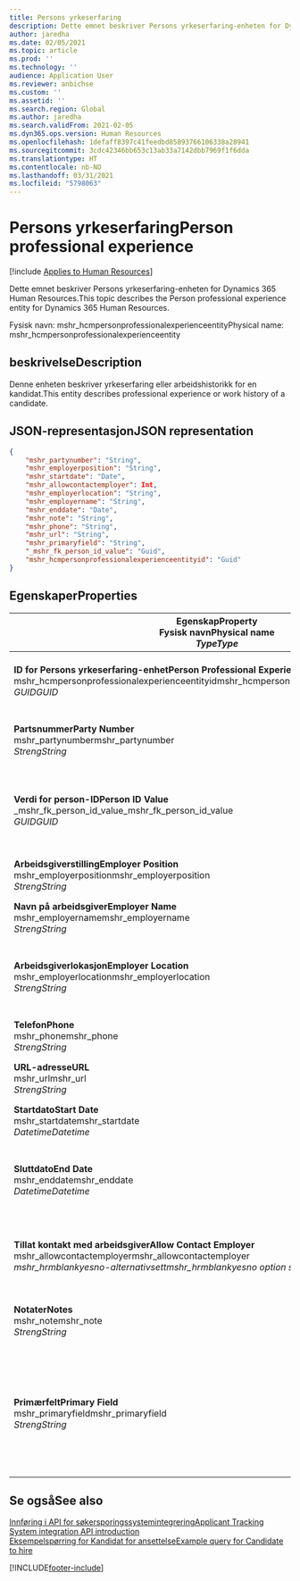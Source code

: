 ```yaml
---
title: Persons yrkeserfaring
description: Dette emnet beskriver Persons yrkeserfaring-enheten for Dynamics 365 Human Resources.
author: jaredha
ms.date: 02/05/2021
ms.topic: article
ms.prod: ''
ms.technology: ''
audience: Application User
ms.reviewer: anbichse
ms.custom: ''
ms.assetid: ''
ms.search.region: Global
ms.author: jaredha
ms.search.validFrom: 2021-02-05
ms.dyn365.ops.version: Human Resources
ms.openlocfilehash: 1defaff8397c41feedbd85893766106338a28941
ms.sourcegitcommit: 3cdc42346bb653c13ab33a7142dbb7969f1f6dda
ms.translationtype: HT
ms.contentlocale: nb-NO
ms.lasthandoff: 03/31/2021
ms.locfileid: "5798063"
---
```

# <a name="person-professional-experience"></a><span data-ttu-id="8243c-103">Persons yrkeserfaring</span><span class="sxs-lookup"><span data-stu-id="8243c-103">Person professional experience</span></span>

[!include [Applies to Human Resources](../includes/applies-to-hr.md)]

<span data-ttu-id="8243c-104">Dette emnet beskriver Persons yrkeserfaring-enheten for Dynamics 365 Human Resources.</span><span class="sxs-lookup"><span data-stu-id="8243c-104">This topic describes the Person professional experience entity for Dynamics 365 Human Resources.</span></span>

<span data-ttu-id="8243c-105">Fysisk navn: mshr_hcmpersonprofessionalexperienceentity</span><span class="sxs-lookup"><span data-stu-id="8243c-105">Physical name: mshr_hcmpersonprofessionalexperienceentity</span></span>

## <a name="description"></a><span data-ttu-id="8243c-106">beskrivelse</span><span class="sxs-lookup"><span data-stu-id="8243c-106">Description</span></span>

<span data-ttu-id="8243c-107">Denne enheten beskriver yrkeserfaring eller arbeidshistorikk for en kandidat.</span><span class="sxs-lookup"><span data-stu-id="8243c-107">This entity describes professional experience or work history of a candidate.</span></span>

## <a name="json-representation"></a><span data-ttu-id="8243c-108">JSON-representasjon</span><span class="sxs-lookup"><span data-stu-id="8243c-108">JSON representation</span></span>

```json
{
    "mshr_partynumber": "String",
    "mshr_employerposition": "String",
    "mshr_startdate": "Date",
    "mshr_allowcontactemployer": Int,
    "mshr_employerlocation": "String",
    "mshr_employername": "String",
    "mshr_enddate": "Date",
    "mshr_note": "String",
    "mshr_phone": "String",
    "mshr_url": "String",
    "mshr_primaryfield": "String",
    "_mshr_fk_person_id_value": "Guid",
    "mshr_hcmpersonprofessionalexperienceentityid": "Guid"
}
```

## <a name="properties"></a><span data-ttu-id="8243c-109">Egenskaper</span><span class="sxs-lookup"><span data-stu-id="8243c-109">Properties</span></span>

| <span data-ttu-id="8243c-110">Egenskap</span><span class="sxs-lookup"><span data-stu-id="8243c-110">Property</span></span><br><span data-ttu-id="8243c-111">**Fysisk navn**</span><span class="sxs-lookup"><span data-stu-id="8243c-111">**Physical name**</span></span><br><span data-ttu-id="8243c-112">**_Type_**</span><span class="sxs-lookup"><span data-stu-id="8243c-112">**_Type_**</span></span> | <span data-ttu-id="8243c-113">Bruk</span><span class="sxs-lookup"><span data-stu-id="8243c-113">Use</span></span> | <span data-ttu-id="8243c-114">beskrivelse</span><span class="sxs-lookup"><span data-stu-id="8243c-114">Description</span></span> |
| --- | --- | --- |
| <span data-ttu-id="8243c-115">**ID for Persons yrkeserfaring-enhet**</span><span class="sxs-lookup"><span data-stu-id="8243c-115">**Person Professional Experience Entity ID**</span></span><br><span data-ttu-id="8243c-116">mshr_hcmpersonprofessionalexperienceentityid</span><span class="sxs-lookup"><span data-stu-id="8243c-116">mshr_hcmpersonprofessionalexperienceentityid</span></span><br><span data-ttu-id="8243c-117">*GUID*</span><span class="sxs-lookup"><span data-stu-id="8243c-117">*GUID*</span></span> | <span data-ttu-id="8243c-118">Skrivebeskyttet</span><span class="sxs-lookup"><span data-stu-id="8243c-118">Read-only</span></span><br><span data-ttu-id="8243c-119">Obligatorisk</span><span class="sxs-lookup"><span data-stu-id="8243c-119">Required</span></span> | <span data-ttu-id="8243c-120">Systemgenerert unik identifikator for enhetsposten.</span><span class="sxs-lookup"><span data-stu-id="8243c-120">System-generated unique identifier for the entity record.</span></span> |
| <span data-ttu-id="8243c-121">**Partsnummer**</span><span class="sxs-lookup"><span data-stu-id="8243c-121">**Party Number**</span></span><br><span data-ttu-id="8243c-122">mshr_partynumber</span><span class="sxs-lookup"><span data-stu-id="8243c-122">mshr_partynumber</span></span><br><span data-ttu-id="8243c-123">*Streng*</span><span class="sxs-lookup"><span data-stu-id="8243c-123">*String*</span></span> | <span data-ttu-id="8243c-124">Lese/skrive</span><span class="sxs-lookup"><span data-stu-id="8243c-124">Read/write</span></span><br><span data-ttu-id="8243c-125">Obligatorisk</span><span class="sxs-lookup"><span data-stu-id="8243c-125">Required</span></span> | <span data-ttu-id="8243c-126">Unik identifikatoren for personposten for kandidaten.</span><span class="sxs-lookup"><span data-stu-id="8243c-126">Unique identifier of the person record for the candidate.</span></span> |
| <span data-ttu-id="8243c-127">**Verdi for person-ID**</span><span class="sxs-lookup"><span data-stu-id="8243c-127">**Person ID Value**</span></span><br><span data-ttu-id="8243c-128">_mshr_fk_person_id_value</span><span class="sxs-lookup"><span data-stu-id="8243c-128">_mshr_fk_person_id_value</span></span><br><span data-ttu-id="8243c-129">*GUID*</span><span class="sxs-lookup"><span data-stu-id="8243c-129">*GUID*</span></span> | <span data-ttu-id="8243c-130">Skrivebeskyttet</span><span class="sxs-lookup"><span data-stu-id="8243c-130">Read-only</span></span><br><span data-ttu-id="8243c-131">Obligatorisk</span><span class="sxs-lookup"><span data-stu-id="8243c-131">Required</span></span><br><span data-ttu-id="8243c-132">Sekundærnøkkel: mshr_dirpersonentityid i mshr_dirpersonentity</span><span class="sxs-lookup"><span data-stu-id="8243c-132">Foreign key: mshr_dirpersonentityid of mshr_dirpersonentity</span></span> | <span data-ttu-id="8243c-133">Systemgenerert unik identifikator for personenhetsposten.</span><span class="sxs-lookup"><span data-stu-id="8243c-133">System-generated unique identifier of the person entity record.</span></span> |
| <span data-ttu-id="8243c-134">**Arbeidsgiverstilling**</span><span class="sxs-lookup"><span data-stu-id="8243c-134">**Employer Position**</span></span><br><span data-ttu-id="8243c-135">mshr_employerposition</span><span class="sxs-lookup"><span data-stu-id="8243c-135">mshr_employerposition</span></span><br><span data-ttu-id="8243c-136">*Streng*</span><span class="sxs-lookup"><span data-stu-id="8243c-136">*String*</span></span> | <span data-ttu-id="8243c-137">Lese/skrive</span><span class="sxs-lookup"><span data-stu-id="8243c-137">Read/write</span></span><br><span data-ttu-id="8243c-138">Obligatorisk</span><span class="sxs-lookup"><span data-stu-id="8243c-138">Required</span></span> | <span data-ttu-id="8243c-139">Stillingstittelen til kandidaten under ansettelse.</span><span class="sxs-lookup"><span data-stu-id="8243c-139">The position title held by the candidate while under employment.</span></span> |
| <span data-ttu-id="8243c-140">**Navn på arbeidsgiver**</span><span class="sxs-lookup"><span data-stu-id="8243c-140">**Employer Name**</span></span><br><span data-ttu-id="8243c-141">mshr_employername</span><span class="sxs-lookup"><span data-stu-id="8243c-141">mshr_employername</span></span><br><span data-ttu-id="8243c-142">*Streng*</span><span class="sxs-lookup"><span data-stu-id="8243c-142">*String*</span></span> | <span data-ttu-id="8243c-143">Lese/skrive</span><span class="sxs-lookup"><span data-stu-id="8243c-143">Read/write</span></span><br><span data-ttu-id="8243c-144">Obligatorisk</span><span class="sxs-lookup"><span data-stu-id="8243c-144">Required</span></span> | <span data-ttu-id="8243c-145">Navnet på arbeidsgiveren.</span><span class="sxs-lookup"><span data-stu-id="8243c-145">The name of the employer.</span></span> |
| <span data-ttu-id="8243c-146">**Arbeidsgiverlokasjon**</span><span class="sxs-lookup"><span data-stu-id="8243c-146">**Employer Location**</span></span><br><span data-ttu-id="8243c-147">mshr_employerlocation</span><span class="sxs-lookup"><span data-stu-id="8243c-147">mshr_employerlocation</span></span><br><span data-ttu-id="8243c-148">*Streng*</span><span class="sxs-lookup"><span data-stu-id="8243c-148">*String*</span></span> | <span data-ttu-id="8243c-149">Lese/skrive</span><span class="sxs-lookup"><span data-stu-id="8243c-149">Read/write</span></span><br><span data-ttu-id="8243c-150">Valgfri</span><span class="sxs-lookup"><span data-stu-id="8243c-150">Optional</span></span> | <span data-ttu-id="8243c-151">Arbeidsgiverens lokasjon.</span><span class="sxs-lookup"><span data-stu-id="8243c-151">The employer’s location.</span></span> <span data-ttu-id="8243c-152">Maksimumslengde: 60.</span><span class="sxs-lookup"><span data-stu-id="8243c-152">Max length: 60.</span></span> <span data-ttu-id="8243c-153">Bestemt format er ikke definert eller nødvendig.</span><span class="sxs-lookup"><span data-stu-id="8243c-153">No specific format defined or required.</span></span> |
| <span data-ttu-id="8243c-154">**Telefon**</span><span class="sxs-lookup"><span data-stu-id="8243c-154">**Phone**</span></span><br><span data-ttu-id="8243c-155">mshr_phone</span><span class="sxs-lookup"><span data-stu-id="8243c-155">mshr_phone</span></span><br><span data-ttu-id="8243c-156">*Streng*</span><span class="sxs-lookup"><span data-stu-id="8243c-156">*String*</span></span> | <span data-ttu-id="8243c-157">Lese/skrive</span><span class="sxs-lookup"><span data-stu-id="8243c-157">Read/write</span></span><br><span data-ttu-id="8243c-158">Valgfri</span><span class="sxs-lookup"><span data-stu-id="8243c-158">Optional</span></span> | <span data-ttu-id="8243c-159">Arbeidsgiverens telefonnummer.</span><span class="sxs-lookup"><span data-stu-id="8243c-159">The employer’s phone number.</span></span> |
| <span data-ttu-id="8243c-160">**URL-adresse**</span><span class="sxs-lookup"><span data-stu-id="8243c-160">**URL**</span></span><br><span data-ttu-id="8243c-161">mshr_url</span><span class="sxs-lookup"><span data-stu-id="8243c-161">mshr_url</span></span><br><span data-ttu-id="8243c-162">*Streng*</span><span class="sxs-lookup"><span data-stu-id="8243c-162">*String*</span></span> | <span data-ttu-id="8243c-163">Lese/skrive</span><span class="sxs-lookup"><span data-stu-id="8243c-163">Read/write</span></span><br><span data-ttu-id="8243c-164">Valgfri</span><span class="sxs-lookup"><span data-stu-id="8243c-164">Optional</span></span> | <span data-ttu-id="8243c-165">URL-adressen til arbeidsgiverens webområde.</span><span class="sxs-lookup"><span data-stu-id="8243c-165">The URL of the employer’s website.</span></span> |
| <span data-ttu-id="8243c-166">**Startdato**</span><span class="sxs-lookup"><span data-stu-id="8243c-166">**Start Date**</span></span><br><span data-ttu-id="8243c-167">mshr_startdate</span><span class="sxs-lookup"><span data-stu-id="8243c-167">mshr_startdate</span></span><br><span data-ttu-id="8243c-168">*Datetime*</span><span class="sxs-lookup"><span data-stu-id="8243c-168">*Datetime*</span></span> | <span data-ttu-id="8243c-169">Lese/skrive</span><span class="sxs-lookup"><span data-stu-id="8243c-169">Read/write</span></span><br><span data-ttu-id="8243c-170">Obligatorisk</span><span class="sxs-lookup"><span data-stu-id="8243c-170">Required</span></span> | <span data-ttu-id="8243c-171">Startdatoen for kandidatens ansettelse.</span><span class="sxs-lookup"><span data-stu-id="8243c-171">The start date of the candidate’s employment.</span></span> |
| <span data-ttu-id="8243c-172">**Sluttdato**</span><span class="sxs-lookup"><span data-stu-id="8243c-172">**End Date**</span></span><br><span data-ttu-id="8243c-173">mshr_enddate</span><span class="sxs-lookup"><span data-stu-id="8243c-173">mshr_enddate</span></span><br><span data-ttu-id="8243c-174">*Datetime*</span><span class="sxs-lookup"><span data-stu-id="8243c-174">*Datetime*</span></span> | <span data-ttu-id="8243c-175">Lese/skrive</span><span class="sxs-lookup"><span data-stu-id="8243c-175">Read/write</span></span><br><span data-ttu-id="8243c-176">Valgfri</span><span class="sxs-lookup"><span data-stu-id="8243c-176">Optional</span></span> | <span data-ttu-id="8243c-177">Sluttdatoen for kandidatens ansettelse, eller null hvis kandidaten fremdeles er ansatt her.</span><span class="sxs-lookup"><span data-stu-id="8243c-177">The end date of the candidate’s employment, or null if the candidate is still employed here.</span></span> |
| <span data-ttu-id="8243c-178">**Tillat kontakt med arbeidsgiver**</span><span class="sxs-lookup"><span data-stu-id="8243c-178">**Allow Contact Employer**</span></span><br><span data-ttu-id="8243c-179">mshr_allowcontactemployer</span><span class="sxs-lookup"><span data-stu-id="8243c-179">mshr_allowcontactemployer</span></span><br><span data-ttu-id="8243c-180">*mshr_hrmblankyesno-alternativsett*</span><span class="sxs-lookup"><span data-stu-id="8243c-180">*mshr_hrmblankyesno option set*</span></span> | <span data-ttu-id="8243c-181">Lese/skrive</span><span class="sxs-lookup"><span data-stu-id="8243c-181">Read/write</span></span><br><span data-ttu-id="8243c-182">Valgfri</span><span class="sxs-lookup"><span data-stu-id="8243c-182">Optional</span></span> | <span data-ttu-id="8243c-183">Angir om kandidaten tillater kontakt med den forrige arbeidsgiveren.</span><span class="sxs-lookup"><span data-stu-id="8243c-183">Signifies whether the candidate allows contacting the previous employer.</span></span> |
| <span data-ttu-id="8243c-184">**Notater**</span><span class="sxs-lookup"><span data-stu-id="8243c-184">**Notes**</span></span><br><span data-ttu-id="8243c-185">mshr_note</span><span class="sxs-lookup"><span data-stu-id="8243c-185">mshr_note</span></span><br><span data-ttu-id="8243c-186">*Streng*</span><span class="sxs-lookup"><span data-stu-id="8243c-186">*String*</span></span> | <span data-ttu-id="8243c-187">Lese/skrive</span><span class="sxs-lookup"><span data-stu-id="8243c-187">Read/write</span></span><br><span data-ttu-id="8243c-188">Valgfri</span><span class="sxs-lookup"><span data-stu-id="8243c-188">Optional</span></span> | <span data-ttu-id="8243c-189">Merknader som skal brukes av rekrutteringsansvarlig eller ansettelsesansvarlig.</span><span class="sxs-lookup"><span data-stu-id="8243c-189">Notes for use by the recruiter or hiring manager.</span></span> |
| <span data-ttu-id="8243c-190">**Primærfelt**</span><span class="sxs-lookup"><span data-stu-id="8243c-190">**Primary Field**</span></span><br><span data-ttu-id="8243c-191">mshr_primaryfield</span><span class="sxs-lookup"><span data-stu-id="8243c-191">mshr_primaryfield</span></span><br><span data-ttu-id="8243c-192">*Streng*</span><span class="sxs-lookup"><span data-stu-id="8243c-192">*String*</span></span> | <span data-ttu-id="8243c-193">Skrivebeskyttet</span><span class="sxs-lookup"><span data-stu-id="8243c-193">Read-only</span></span><br><span data-ttu-id="8243c-194">Obligatorisk</span><span class="sxs-lookup"><span data-stu-id="8243c-194">Required</span></span> | <span data-ttu-id="8243c-195">Felt som brukes som en primær identifikator for enhetsposten.</span><span class="sxs-lookup"><span data-stu-id="8243c-195">Field used as a primary identifier of the entity record.</span></span> <span data-ttu-id="8243c-196">Kombinasjon av partsnummer, startdato, arbeidsgiverstilling og arbeidsgivernavn.</span><span class="sxs-lookup"><span data-stu-id="8243c-196">Combination of party number, start date, employer position, and employer name.</span></span> |

## <a name="see-also"></a><span data-ttu-id="8243c-197">Se også</span><span class="sxs-lookup"><span data-stu-id="8243c-197">See also</span></span>

[<span data-ttu-id="8243c-198">Innføring i API for søkersporingssystemintegrering</span><span class="sxs-lookup"><span data-stu-id="8243c-198">Applicant Tracking System integration API introduction</span></span>](hr-admin-integration-ats-api-introduction.md)<br>
[<span data-ttu-id="8243c-199">Eksempelspørring for Kandidat for ansettelse</span><span class="sxs-lookup"><span data-stu-id="8243c-199">Example query for Candidate to hire</span></span>](hr-admin-integration-ats-api-candidate-to-hire-example-query.md)



[!INCLUDE[footer-include](../includes/footer-banner.md)]